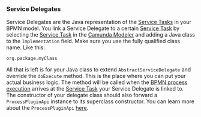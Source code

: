 ### Service Delegates

Service Delegates are the Java representation of the [Service Tasks](../../concepts/bpmn/service-tasks.md) in your BPMN model.
You link a Service Delegate to a certain [Service Task](../../concepts/bpmn/service-tasks.md) by selecting the [Service Task](../../concepts/bpmn/service-tasks.md)
in the [Camunda Modeler](https://camunda.com/download/modeler/) and adding a Java class to the `Implementation` field.
Make sure you use the fully qualified class name. Like this:
```
org.package.myClass
```
All that is left is for your Java class to extend `AbstractServiceDelegate` and override the `doExecute` method.
This is the place where you can put your actual business logic. The method will be called when the [BPMN process execution](../../concepts/dsf/bpmn-process-execution.md)
arrives at the [Service Task](../../concepts/bpmn/service-tasks.md) your Service Delegate is linked to.  
The constructor of your delegate class should also forward a `ProcessPluginApi` instance to its superclass constructor.
You can learn more about the `ProcessPluginApi` [here](../../concepts/dsf/process-api.md).
